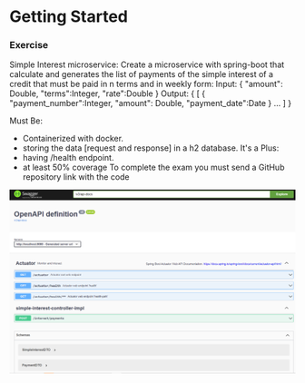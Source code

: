 # Getting Started

### Exercise

Simple Interest microservice:
Create a microservice with spring-boot that calculate and generates the list of payments of the simple interest of a credit that must be paid in n terms and in weekly form:
Input:  {
"amount": Double,
"terms":Integer,
"rate":Double
}
Output: {
[
{
"payment_number":Integer,
"amount": Double,
"payment_date":Date
}
…
]
}

Must Be:
- Containerized with docker.
- storing the data [request and response] in a h2 database.
  It's a Plus:
- having /health endpoint.
- at least 50% coverage
  To complete the exam you must send a GitHub repository link with the code


![alt text](https://github.com/luisdlo/SimpleInterestMS/blob/main/images/swagger.PNG?raw=false)
